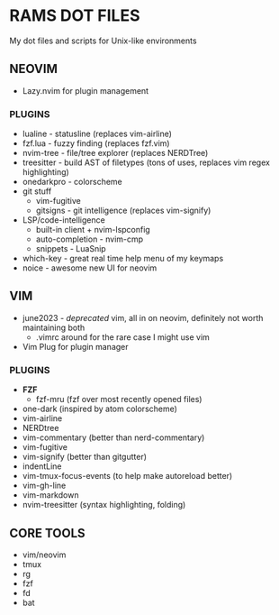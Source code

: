 # RAMS DOT FILES
My dot files and scripts for Unix-like environments

## NEOVIM
- Lazy.nvim for plugin management
### PLUGINS
- lualine - statusline (replaces vim-airline)
- fzf.lua - fuzzy finding (replaces fzf.vim)
- nvim-tree - file/tree explorer (replaces NERDTree)
- treesitter - build AST of filetypes (tons of uses, replaces vim regex highlighting)
- onedarkpro - colorscheme
- git stuff
    - vim-fugitive
    - gitsigns - git intelligence (replaces vim-signify)
- LSP/code-intelligence
    - built-in client + nvim-lspconfig
    - auto-completion - nvim-cmp
    - snippets - LuaSnip
- which-key - great real time help menu of my keymaps
- noice - awesome new UI for neovim

## VIM
- june2023 - *deprecated* vim, all in on neovim, definitely not worth maintaining both
    - .vimrc around for the rare case I might use vim
- Vim Plug for plugin manager
### PLUGINS
- **FZF**
    - fzf-mru (fzf over most recently opened files)
- one-dark (inspired by atom colorscheme)
- vim-airline
- NERDtree
- vim-commentary (better than nerd-commentary)
- vim-fugitive
- vim-signify (better than gitgutter)
- indentLine
- vim-tmux-focus-events (to help make autoreload better)
- vim-gh-line
- vim-markdown
- nvim-treesitter (syntax highlighting, folding)

## CORE TOOLS
- vim/neovim
- tmux
- rg
- fzf
- fd
- bat
